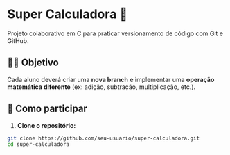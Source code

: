 # Super Calculadora 🧮

Projeto colaborativo em C para praticar versionamento de código com Git e GitHub.

## 👨‍🏫 Objetivo

Cada aluno deverá criar uma **nova branch** e implementar uma **operação matemática diferente** (ex: adição, subtração, multiplicação, etc.).

## 🚀 Como participar

1. **Clone o repositório:**

```bash
git clone https://github.com/seu-usuario/super-calculadora.git
cd super-calculadora
